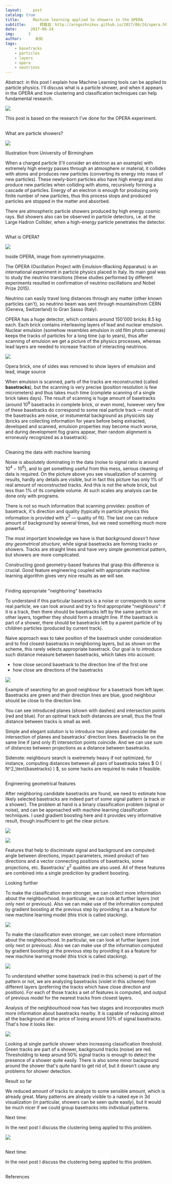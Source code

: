 ```yaml
---
layout:     post
catalog: true
title:      Machine learning applied to showers in the OPERA
subtitle:      转载自：http://arogozhnikov.github.io/2017/06/24/opera.html
date:      2017-06-24
img:      3
author:      未知
tags:
    - basetracks
    - particles
    - layers
    - opera
    - neutrinos
---
```




Abstract: in this post I explain how Machine Learning tools can be applied to particle physics. 
I'll discuss what is a particle shower, and when it appears in the OPERA and how clustering and classification 
techniques can help fundamental research.


![](http://arogozhnikov.github.io/images/opera/post/opera-step1.png)



This post is based on the research I've done for the OPERA experiment.


## 
What are particle showers?



![](http://arogozhnikov.github.io/images/opera/post/cosmic-rays.jpg)

Illustration from University of Birmingham




When a charged particle (I'll consider an electron as an example) with extremely high energy passes through an atmosphere
or material, it collides with atoms and produces new particles (converting its energy into mass of new particles). These
newly-born particles also have high energy and also produce new particles when colliding with atoms, recursively forming
a cascade of particles. Energy of an electron is enough for producing only finite number of new particles, thus this process
stops and produced particles are stopped in the matter and absorbed.



There are atmospheric particle showers produced by high
energy cosmic rays. But showers also can be observed in particle detectors, i.e. at the Large Hadron Collider, when a high-energy
particle penetrates the detector.


## 
What is OPERA?



![](http://arogozhnikov.github.io/images/opera/post/opera-large.jpg)


Inside OPERA, 
image from symmetrymagazine.




The OPERA (Oscillation Project with Emulsion-tRacking Apparatus) is an international experiment
in particle physics placed in Italy. Its main goal was to study the neutrino transitions (these studies performed by different
experiments resulted in confirmation of neutrino oscillations and
Nobel Prize 2015).



Neutrino can easily travel long distances through any matter (other known particles can't), so neutrino beam was sent through mountainsfrom CERN (Geneva, Switzerland) to Gran Sasso (Italy).



OPERA has a huge detector, which contains around 150'000 bricks 8.5 kg each. Each brick contains interleaving layers of lead and
nuclear emulsion. Nuclear emulsion (somehow resembles emulsion in old film photo cameras) keeps the tracks of particles
for a long time (up to years), thus after scanning of emulsion we get a picture of the physics processes, whereas lead layers
are needed to increase fraction of interacting neutrinos.




![](http://arogozhnikov.github.io/images/opera/post/opera-brick-visible.png)

Opera brick, one of sides was removed to show layers of emulsion and lead, 
image source





When emulsion is scanned, parts of the tracks are reconstructed (called **basetracks**), but the scanning is very precise 
(position resolution is few micrometers) and thus takes much time (complete scanning of a single brick takes days). 
The result of scanning is huge amount of basetracks (around $10^9$
basetracks in complete brick, or even more), however very few of these basetracks do correspond to some real particle track — most
of the basetracks are noise, or instumental background as physicists say
(bricks are collecting information for years before being extracted, developed and scanned, 
emulsion properties may become much worse, and during development fog grains appear, 
their random alignment is erroneusly recognized as a basetrack).





## 
Cleaning the data with machine learning



Noise is absolutely dominating in the data (noise to signal ratio is around $10^4 - 10^6$), and to get something useful from
this mess, serious cleaning of data is required. 
On the picture above you see visualization of scanning results, 
hardly any details are visible, but in fact this picture has only 1% of real amount of reconstructed tracks. 
And this is not the whole brick, but less than 1% of its complete volume. 
At such scales any analysis can be done only with programs.



There is not so much information that scanning provides: position of basetrack, it's direction and quality (typically in
particle physics this information is provided with $\chi^2$ — quality of fit). The last one can reduce amount of background
by several times, but we need something much more powerful.



The most important knowledge we have is that *background doesn't have any geometrical structure*, while signal basetracks are
forming tracks or showers. Tracks are straight lines and have very simple geometrical pattern, but showers are more complicated.



Constructing good geometry-based features that grasp this difference is crucial. Good feature engineering coupled with appropriate
machine learning algorithm gives very nice results as we will see.


## 
Finding appropriate "neighboring" basetracks



To understand if this particular basetrack is a noise or corresponds to some real particle, we can look around and try to
find appropriate "neighbours": if it is a track, then there should be basetracks left by the same particle on other layers,
together they should form a straight line. If the basetrack is part of a shower, there should be basetracks left by a parent particle
of by children particles (produced by current track).



Naive approach was to take position of the basetrack under consideration and to find closest basetracks in neighboring layers, 
but as shown on the scheme, this rarely selects appropriate basetrack. 
Our goal is to introduce such distance measure between basetracks, which takes into account:

- how close second basetrack to the direction line of the first one
- how close are directions of the basetracks


![](http://arogozhnikov.github.io/images/opera/post/opera_neighbors_captions.png)




Example of searching for an good neighbour for a basetrack from left layer. 
Basetracks are green and their direction lines are blue, 
good neighbour should be close to the direction line. 

You can see introduced planes (shown with dashes) and intersection points (red and blue).
For an optimal track both distances are small, thus the final distance between tracks is small as well.




Simple and elegant solution is to introduce two planes and consider the intersection of planes and basetracks' direction
lines. Basetracks lie on the same line if (and only if) intersection points coincide. And we can use sum of distances between
projections as a distance between basetracks.



Sidenote: neighbours search is exetremely heavy if not optimized, for instance, computing distances between all pairs of
basetracks takes $ O ( N^2_\text{basetracks} ) $, so some hacks are required to make it feasible.


## 
Engineering geometrical features



After neighboring candidate basetracks are found, we need to estimate how likely selected basetracks are indeed part of some
signal pattern (a track or a shower). 
The problem at hand is a binary classification problem (signal or noise), 
and can be approached with machine learning classification techniques. 
I used gradient boosting here and it provides 
very informative result, though insufficient to get the clear picture.



![](http://arogozhnikov.github.io/images/opera/post/features_new.png)


![](http://arogozhnikov.github.io/images/opera/post/features_new.png)



Features that help to disciminate signal and background are computed: angle between directions, impact parameters, 
mixed product of two directions and a vector connecting positions of basetracks, some projections, etc. 
Basetracks' $\chi^2$ qualities are also used. 
All of these features are combined into a single prediction by gradient boosting.


Looking further


To make the classification even stronger, we can collect more information about the neighbourhood. In particular, we can look
at further layers (not only next or previous). Also we can make use of the information computed by gradient boosting at
the previous step by providing it as a feature for new machine learning model (this trick is called stacking).


![](http://arogozhnikov.github.io/images/opera/post/features_more_layers.png)



To make the classification even stronger, we can collect more information about the neighbourhood. In particular, we can look
at further layers (not only next or previous). Also we can make use of the information computed by gradient boosting at
the previous step by providing it as a feature for new machine learning model (this trick is called stacking).



![](http://arogozhnikov.github.io/images/opera/post/features_more_layers.png)

To understand whether some basetrack (red in this scheme) is part of the pattern or not, 
we are analyzing basetracks (violet in this scheme) from different layers (preferring the tracks which have close direction and position). 
For each of those tracks a set of features is computed, 
and output of previous model for the nearest tracks from closest layers.




Analysis of the neighbourhood now has two stages and incorporates much more information about basetracks nearby. 
It is capable of reducing almost all the background at the price of losing around 50% of signal basetracks. 
That's how it looks like:

![](http://arogozhnikov.github.io/images/opera/opera_global_filtering_movie.gif)


Looking at single particle shower when increasing classification threshold. Green tracks are part of a shower, background tracks (noise) are red.
Thresholding to keep around 50% signal tracks is enough to detect the presence of a shower quite easily.
There is also some minor background around the shower that's quite hard to get rid of, 
but it doesn't cause any problems for shower detection.


Result so far



We reduced amount of tracks to analyze to some sensible amount, which is already great. 
Many patterns are already visible to a naked eye in 3d visualization (in particular, showers can be seen quite easily), 
but it would be much nicer if we could group basetracks into individual patterns.


Next time:


In the next post I discuss the clustering being applied to this problem.

![](http://arogozhnikov.github.io/images/opera/post/opera-step3.png)


## 
Next time:



In the next post I discuss the clustering being applied to this problem.


## 
References

